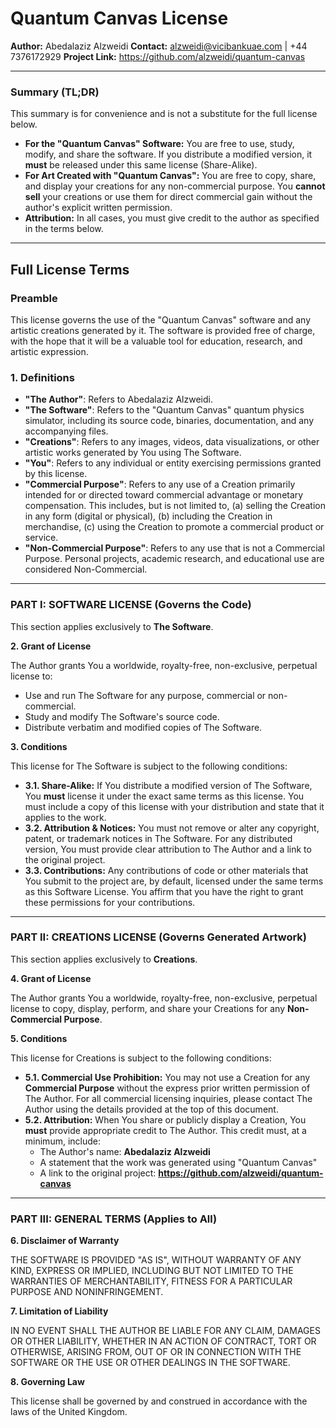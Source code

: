 # Quantum Canvas License

**Author:** Abedalaziz Alzweidi
**Contact:** alzweidi@vicibankuae.com | +44 7376172929
**Project Link:** https://github.com/alzweidi/quantum-canvas

---

### Summary (TL;DR)

This summary is for convenience and is not a substitute for the full license below.

- **For the "Quantum Canvas" Software:** You are free to use, study, modify, and share the software. If you distribute a modified version, it **must** be released under this same license (Share-Alike).
- **For Art Created with "Quantum Canvas":** You are free to copy, share, and display your creations for any non-commercial purpose. You **cannot sell** your creations or use them for direct commercial gain without the author's explicit written permission.
- **Attribution:** In all cases, you must give credit to the author as specified in the terms below.

---

## Full License Terms

### Preamble

This license governs the use of the "Quantum Canvas" software and any artistic creations generated by it. The software is provided free of charge, with the hope that it will be a valuable tool for education, research, and artistic expression.

### 1. Definitions

- **"The Author"**: Refers to Abedalaziz Alzweidi.
- **"The Software"**: Refers to the "Quantum Canvas" quantum physics simulator, including its source code, binaries, documentation, and any accompanying files.
- **"Creations"**: Refers to any images, videos, data visualizations, or other artistic works generated by You using The Software.
- **"You"**: Refers to any individual or entity exercising permissions granted by this license.
- **"Commercial Purpose"**: Refers to any use of a Creation primarily intended for or directed toward commercial advantage or monetary compensation. This includes, but is not limited to, (a) selling the Creation in any form (digital or physical), (b) including the Creation in merchandise, (c) using the Creation to promote a commercial product or service.
- **"Non-Commercial Purpose"**: Refers to any use that is not a Commercial Purpose. Personal projects, academic research, and educational use are considered Non-Commercial.

---

### PART I: SOFTWARE LICENSE (Governs the Code)

This section applies exclusively to **The Software**.

**2. Grant of License**

The Author grants You a worldwide, royalty-free, non-exclusive, perpetual license to:

- Use and run The Software for any purpose, commercial or non-commercial.
- Study and modify The Software's source code.
- Distribute verbatim and modified copies of The Software.

**3. Conditions**

This license for The Software is subject to the following conditions:

- **3.1. Share-Alike:** If You distribute a modified version of The Software, You **must** license it under the exact same terms as this license. You must include a copy of this license with your distribution and state that it applies to the work.
- **3.2. Attribution & Notices:** You must not remove or alter any copyright, patent, or trademark notices in The Software. For any distributed version, You must provide clear attribution to The Author and a link to the original project.
- **3.3. Contributions:** Any contributions of code or other materials that You submit to the project are, by default, licensed under the same terms as this Software License. You affirm that you have the right to grant these permissions for your contributions.

---

### PART II: CREATIONS LICENSE (Governs Generated Artwork)

This section applies exclusively to **Creations**.

**4. Grant of License**

The Author grants You a worldwide, royalty-free, non-exclusive, perpetual license to copy, display, perform, and share your Creations for any **Non-Commercial Purpose**.

**5. Conditions**

This license for Creations is subject to the following conditions:

- **5.1. Commercial Use Prohibition:** You may not use a Creation for any **Commercial Purpose** without the express prior written permission of The Author. For all commercial licensing inquiries, please contact The Author using the details provided at the top of this document.
- **5.2. Attribution:** When You share or publicly display a Creation, You **must** provide appropriate credit to The Author. This credit must, at a minimum, include:
  - The Author's name: **Abedalaziz Alzweidi**
  - A statement that the work was generated using "Quantum Canvas"
  - A link to the original project: **https://github.com/alzweidi/quantum-canvas**

---

### PART III: GENERAL TERMS (Applies to All)

**6. Disclaimer of Warranty**

THE SOFTWARE IS PROVIDED "AS IS", WITHOUT WARRANTY OF ANY KIND, EXPRESS OR IMPLIED, INCLUDING BUT NOT LIMITED TO THE WARRANTIES OF MERCHANTABILITY, FITNESS FOR A PARTICULAR PURPOSE AND NONINFRINGEMENT.

**7. Limitation of Liability**

IN NO EVENT SHALL THE AUTHOR BE LIABLE FOR ANY CLAIM, DAMAGES OR OTHER LIABILITY, WHETHER IN AN ACTION OF CONTRACT, TORT OR OTHERWISE, ARISING FROM, OUT OF OR IN CONNECTION WITH THE SOFTWARE OR THE USE OR OTHER DEALINGS IN THE SOFTWARE.

**8. Governing Law**

This license shall be governed by and construed in accordance with the laws of the United Kingdom.
